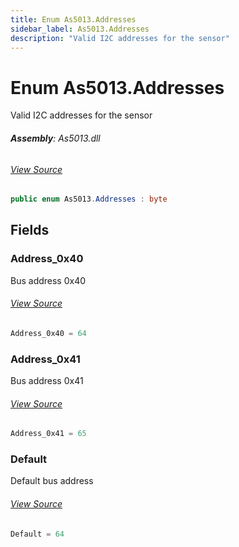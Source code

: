 ```yaml
---
title: Enum As5013.Addresses
sidebar_label: As5013.Addresses
description: "Valid I2C addresses for the sensor"
---
```

# Enum As5013.Addresses
Valid I2C addresses for the sensor

###### **Assembly**: As5013.dll
###### [View Source](https://github.com/WildernessLabs/Meadow.Foundation.git/blob/develop/Source/Meadow.Foundation.Peripherals/Sensors.Hid.As5013/Driver/As5013.Enums.cs#L8)
```csharp title="Declaration"
public enum As5013.Addresses : byte
```
## Fields
### Address_0x40
Bus address 0x40
###### [View Source](https://github.com/WildernessLabs/Meadow.Foundation.git/blob/develop/Source/Meadow.Foundation.Peripherals/Sensors.Hid.As5013/Driver/As5013.Enums.cs#L13)
```csharp title="Declaration"
Address_0x40 = 64
```
### Address_0x41
Bus address 0x41
###### [View Source](https://github.com/WildernessLabs/Meadow.Foundation.git/blob/develop/Source/Meadow.Foundation.Peripherals/Sensors.Hid.As5013/Driver/As5013.Enums.cs#L17)
```csharp title="Declaration"
Address_0x41 = 65
```
### Default
Default bus address
###### [View Source](https://github.com/WildernessLabs/Meadow.Foundation.git/blob/develop/Source/Meadow.Foundation.Peripherals/Sensors.Hid.As5013/Driver/As5013.Enums.cs#L21)
```csharp title="Declaration"
Default = 64
```
